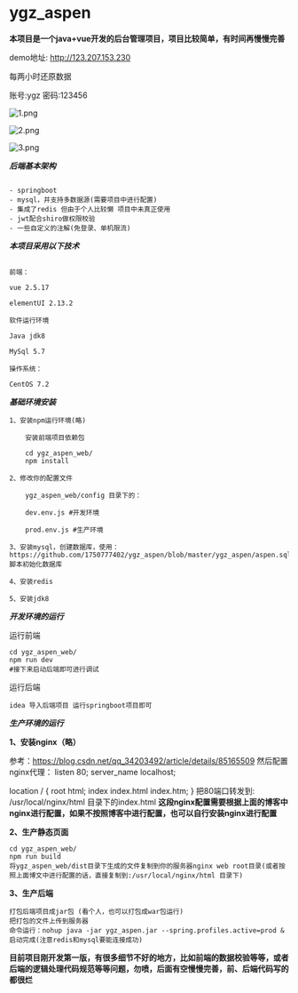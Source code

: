 # ygz_aspen
**本项目是一个java+vue开发的后台管理项目，项目比较简单，有时间再慢慢完善**

demo地址: http://123.207.153.230

每两小时还原数据

账号:ygz 密码:123456

![1.png](https://img-blog.csdnimg.cn/20200820104900430.png)

![2.png](https://img-blog.csdnimg.cn/20200820104944463.png)

![3.png](https://img-blog.csdnimg.cn/20200820105045309.png)

***后端基本架构***

```

- springboot
- mysql，并支持多数据源(需要项目中进行配置)
- 集成了redis 但由于个人比较懒 项目中未真正使用
- jwt配合shiro做权限校验
- 一些自定义的注解(免登录、单机限流)

```

***本项目采用以下技术***

```

前端：

vue 2.5.17

elementUI 2.13.2

软件运行环境

Java jdk8

MySql 5.7

操作系统：

CentOS 7.2

```


***基础环境安装***


```
1、安装npm运行环境(略)

    安装前端项目依赖包
    
    cd ygz_aspen_web/
    npm install

2、修改你的配置文件

    ygz_aspen_web/config 目录下的：

    dev.env.js #开发环境

    prod.env.js #生产环境

3、安装mysql，创建数据库，使用：https://github.com/1750777402/ygz_aspen/blob/master/ygz_aspen/aspen.sql 脚本初始化数据库

4、安装redis

5、安装jdk8

```

***开发环境的运行***

运行前端
```
cd ygz_aspen_web/
npm run dev
#接下来启动后端即可进行调试
```
运行后端
```
idea 导入后端项目 运行springboot项目即可
```

***生产环境的运行***

**1、安装nginx（略）**

参考：https://blog.csdn.net/qq_34203492/article/details/85165509
然后配置nginx代理：
listen       80;
server_name  localhost;

location / {
    root   html;
    index  index.html index.htm;
}
把80端口转发到: /usr/local/nginx/html 目录下的index.html 
**这段nginx配置需要根据上面的博客中nginx进行配置，如果不按照博客中进行配置，也可以自行安装nginx进行配置**

**2、生产静态页面**
```
cd ygz_aspen_web/
npm run build
将ygz_aspen_web/dist目录下生成的文件复制到你的服务器nginx web root目录(或者按照上面博文中进行配置的话，直接复制到:/usr/local/nginx/html 目录下)
```
**3、生产后端**
```
打包后端项目成jar包 (看个人，也可以打包成war包运行)
把打包的文件上传到服务器
命令运行：nohup java -jar ygz_aspen.jar --spring.profiles.active=prod &
启动完成(注意redis和mysql要能连接成功)
```

**目前项目刚开发第一版，有很多细节不好的地方，比如前端的数据校验等等，或者后端的逻辑处理代码规范等等问题，勿喷，后面有空慢慢完善，前、后端代码写的都很烂**
